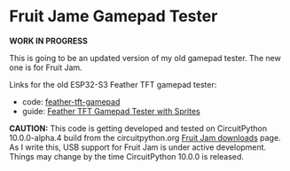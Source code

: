 <!-- SPDX-License-Identifier: MIT -->
<!-- SPDX-FileCopyrightText: Copyright 2025 Sam Blenny -->
# Fruit Jame Gamepad Tester

**WORK IN PROGRESS**

This is going to be an updated version of my old gamepad tester. The new one is
for Fruit Jam.

Links for the old ESP32-S3 Feather TFT gamepad tester:
- code: [feather-tft-gamepad](https://github.com/samblenny/feather-tft-gamepad)
- guide: [Feather TFT Gamepad Tester with Sprites](https://adafruit-playground.com/u/samblenny/pages/feather-tft-gamepad-tester-with-sprites)

**CAUTION:** This code is getting developed and tested on CircuitPython
10.0.0-alpha.4 build from the circuitpython.org
[Fruit Jam downloads](https://circuitpython.org/board/adafruit_fruit_jam/)
page. As I write this, USB support for Fruit Jam is under active development.
Things may change by the time CircuitPython 10.0.0 is released.
